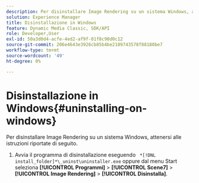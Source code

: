 ```yaml
---
description: Per disinstallare Image Rendering su un sistema Windows, attenersi alle istruzioni riportate di seguito.
solution: Experience Manager
title: Disinstallazione in Windows
feature: Dynamic Media Classic, SDK/API
role: Developer,User
exl-id: 50a3d0d4-acfe-4ed2-af9f-01f8c98d0c12
source-git-commit: 206e4643e3926cb85b4be2189743578f88180be7
workflow-type: tm+mt
source-wordcount: '49'
ht-degree: 0%

---
```


# Disinstallazione in Windows{#uninstalling-on-windows}

Per disinstallare Image Rendering su un sistema Windows, attenersi alle istruzioni riportate di seguito.

1. Avvia il programma di disinstallazione eseguendo ` *[!DNL install_folder]*\_uninst\uninstaller.exe` oppure dal menu Start seleziona **[!UICONTROL Programmi]** > **[!UICONTROL Scene7]** > **[!UICONTROL Image Rendering]** > **[!UICONTROL Disinstalla]**.
